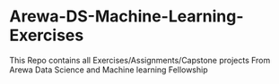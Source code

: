 # Arewa-DS-Machine-Learning-Exercises
This Repo contains all Exercises/Assignments/Capstone projects From Arewa Data Science and Machine learning Fellowship 
